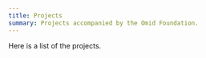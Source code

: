 ```yaml
---
title: Projects
summary: Projects accompanied by the Omid Foundation.
---
```


Here is a list of the projects.
